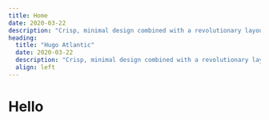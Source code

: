 ```yaml
---
title: Home
date: 2020-03-22
description: "Crisp, minimal design combined with a revolutionary layout system. Paradigm lets you create dynamic layouts using a library of repeatable front-matter sections which can be placed in any order."
heading:
  title: "Hugo Atlantic"
  date: 2020-03-22
  description: "Crisp, minimal design combined with a revolutionary layout system. Paradigm lets you create dynamic layouts using a library of repeatable front-matter sections which can be placed in any order."
  align: left
---
```


# Hello